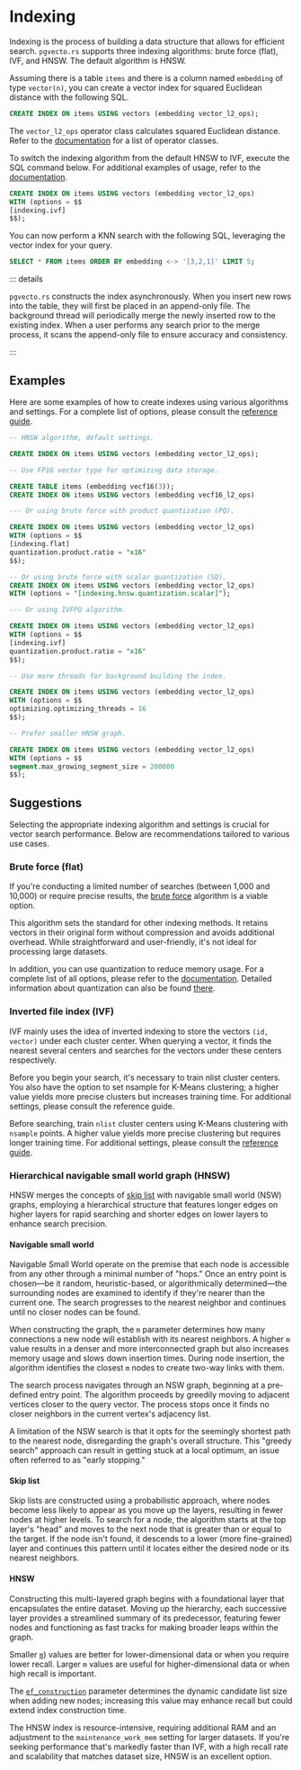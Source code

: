 # Indexing

Indexing is the process of building a data structure that allows for efficient search. `pgvecto.rs` supports three indexing algorithms: brute force (flat), IVF, and HNSW. The default algorithm is HNSW.

Assuming there is a table `items` and there is a column named `embedding` of type `vector(n)`, you can create a vector index for squared Euclidean distance with the following SQL.

```sql
CREATE INDEX ON items USING vectors (embedding vector_l2_ops);
```

The `vector_l2_ops` operator class calculates squared Euclidean distance. Refer to the [documentation](/reference/schema.html#list-of-operator-classes) for a list of operator classes.

To switch the indexing algorithm from the default HNSW to IVF, execute the SQL command below. For additional examples of usage, refer to the [documentation](#examples).

```sql
CREATE INDEX ON items USING vectors (embedding vector_l2_ops)
WITH (options = $$
[indexing.ivf]
$$);
```

You can now perform a KNN search with the following SQL, leveraging the vector index for your query.

```sql
SELECT * FROM items ORDER BY embedding <-> '[3,2,1]' LIMIT 5;
```

::: details

`pgvecto.rs` constructs the index asynchronously. When you insert new rows into the table, they will first be placed in an append-only file. The background thread will periodically merge the newly inserted row to the existing index. When a user performs any search prior to the merge process, it scans the append-only file to ensure accuracy and consistency.

:::

## Examples

Here are some examples of how to create indexes using various algorithms and settings. For a complete list of options, please consult the [reference guide](/reference/indexing_options.html).

```sql
-- HNSW algorithm, default settings.

CREATE INDEX ON items USING vectors (embedding vector_l2_ops);

-- Use FP16 vector type for optimizing data storage.

CREATE TABLE items (embedding vecf16(3));
CREATE INDEX ON items USING vectors (embedding vecf16_l2_ops)

--- Or using brute force with product quantization (PQ).

CREATE INDEX ON items USING vectors (embedding vector_l2_ops)
WITH (options = $$
[indexing.flat]
quantization.product.ratio = "x16"
$$);

-- Or using brute force with scalar quantization (SQ).
CREATE INDEX ON items USING vectors (embedding vector_l2_ops)
WITH (options = "[indexing.hnsw.quantization.scalar]");

--- Or using IVFPQ algorithm.

CREATE INDEX ON items USING vectors (embedding vector_l2_ops)
WITH (options = $$
[indexing.ivf]
quantization.product.ratio = "x16"
$$);

-- Use more threads for background building the index.

CREATE INDEX ON items USING vectors (embedding vector_l2_ops)
WITH (options = $$
optimizing.optimizing_threads = 16
$$);

-- Prefer smaller HNSW graph.

CREATE INDEX ON items USING vectors (embedding vector_l2_ops)
WITH (options = $$
segment.max_growing_segment_size = 200000
$$);
```

## Suggestions

Selecting the appropriate indexing algorithm and settings is crucial for vector search performance. Below are recommendations tailored to various use cases.

### Brute force (flat)
If you're conducting a limited number of searches (between 1,000 and 10,000) or require precise results, the [brute force](/reference/indexing_options.html#options-for-table-flat) algorithm is a viable option.

This algorithm sets the standard for other indexing methods. It retains vectors in their original form without compression and avoids additional overhead. While straightforward and user-friendly, it's not ideal for processing large datasets.

In addition, you can use quantization to reduce memory usage. For a complete list of all options, please refer to the [documentation](/reference/indexing_options.html#options-for-table-quantization). Detailed information about quantization can also be found [there](/usage/quantization.html).

### Inverted file index (IVF)

IVF mainly uses the idea of inverted indexing to store the vectors `(id, vector)` under each cluster center. When querying a vector, it finds the nearest several centers and searches for the vectors under these centers respectively.

Before you begin your search, it's necessary to train nlist cluster centers. You also have the option to set nsample for K-Means clustering; a higher value yields more precise clusters but increases training time. For additional settings, please consult the reference guide.

Before searching, train `nlist` cluster centers using K-Means clustering with `nsample` points. A higher value yields more precise clustering but requires longer training time. For additional settings, please consult the [reference guide](/reference/indexing_options.html#options-for-table-ivf).

### Hierarchical navigable small world graph (HNSW)

HNSW merges the concepts of [skip list](https://en.wikipedia.org/wiki/Skip_list) with navigable small world (NSW) graphs, employing a hierarchical structure that features longer edges on higher layers for rapid searching and shorter edges on lower layers to enhance search precision. 

#### Navigable small world

Navigable Small World operate on the premise that each node is accessible from any other through a minimal number of "hops." Once an entry point is chosen—be it random, heuristic-based, or algorithmically determined—the surrounding nodes are examined to identify if they're nearer than the current one. The search progresses to the nearest neighbor and continues until no closer nodes can be found.

When constructing the graph, the `m` parameter determines how many connections a new node will establish with its nearest neighbors. A higher `m` value results in a denser and more interconnected graph but also increases memory usage and slows down insertion times. During node insertion, the algorithm identifies the closest `m` nodes to create two-way links with them. 

The search process navigates through an NSW graph, beginning at a pre-defined entry point. The algorithm proceeds by greedily moving to adjacent vertices closer to the query vector. The process stops once it finds no closer neighbors in the current vertex's adjacency list.

A limitation of the NSW search is that it opts for the seemingly shortest path to the nearest node, disregarding the graph's overall structure. This "greedy search" approach can result in getting stuck at a local optimum, an issue often referred to as "early stopping."

#### Skip list

Skip lists are constructed using a probabilistic approach, where nodes become less likely to appear as you move up the layers, resulting in fewer nodes at higher levels. To search for a node, the algorithm starts at the top layer's "head" and moves to the next node that is greater than or equal to the target. If the node isn't found, it descends to a lower (more fine-grained) layer and continues this pattern until it locates either the desired node or its nearest neighbors.


#### HNSW 

Constructing this multi-layered graph begins with a foundational layer that encapsulates the entire dataset. Moving up the hierarchy, each successive layer provides a streamlined summary of its predecessor, featuring fewer nodes and functioning as fast tracks for making broader leaps within the graph.

Smaller [`m`](/reference/indexing_options.html#options-for-table-hnsw)) values are better for lower-dimensional data or when you require lower recall. Larger `m` values are useful for higher-dimensional data or when high recall is important. 

The [`ef_construction`](/reference/indexing_options.html#options-for-table-hnsw) parameter determines the dynamic candidate list size when adding new nodes; increasing this value may enhance recall but could extend index construction time.

The HNSW index is resource-intensive, requiring additional RAM and an adjustment to the `maintenance_work_mem` setting for larger datasets. If you're seeking performance that's markedly faster than IVF, with a high recall rate and scalability that matches dataset size, HNSW is an excellent option.
